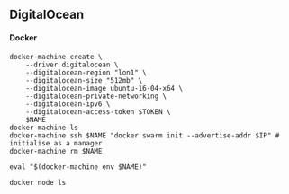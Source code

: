 ## DigitalOcean

#### Docker

    docker-machine create \
        --driver digitalocean \
        --digitalocean-region "lon1" \
        --digitalocean-size "512mb" \
        --digitalocean-image ubuntu-16-04-x64 \
        --digitalocean-private-networking \
        --digitalocean-ipv6 \
        --digitalocean-access-token $TOKEN \
        $NAME
    docker-machine ls
    docker-machine ssh $NAME "docker swarm init --advertise-addr $IP" # initialise as a manager
    docker-machine rm $NAME

    eval "$(docker-machine env $NAME)"

    docker node ls
